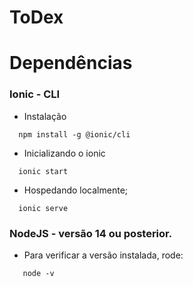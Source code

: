 # ToDex

# Dependências

### Ionic - CLI
- Instalação 
```
  npm install -g @ionic/cli
```
- Inicializando o ionic
```
  ionic start
```
- Hospedando localmente;
```
  ionic serve
```

### NodeJS - versão 14 ou posterior.
- Para verificar a versão instalada, rode:
```
   node -v
```

